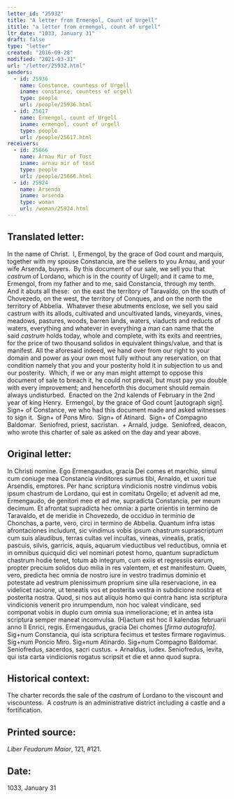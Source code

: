```yaml
---
letter_id: "25932"
title: "A letter from Ermengol, Count of Urgell"
ititle: "a letter from ermengol, count of urgell"
ltr_date: "1033, January 31"
draft: false
type: "letter"
created: "2016-09-28"
modified: "2021-03-31"
url: "/letter/25932.html"
senders:
  - id: 25936
    name: Constance, countess of Urgell
    iname: constance, countess of urgell
    type: people
    url: /people/25936.html
  - id: 25617
    name: Ermengol, count of Urgell
    iname: ermengol, count of urgell
    type: people
    url: /people/25617.html
receivers:
  - id: 25666
    name: Arnau Mir of Tost
    iname: arnau mir of tost
    type: people
    url: /people/25666.html
  - id: 25924
    name: Arsenda
    iname: arsenda
    type: woman
    url: /woman/25924.html
---
```

<h2> Translated letter:</h2><p>In the name of Christ.&nbsp; I, Ermengol, by the grace of God count and marquis, together with my spouse Constancia, are the sellers to you Arnau, and your wife Arsenda, buyers.&nbsp; By this document of our sale, we sell you that <i>castrum </i>of Lordano, which is in the county of Urgell; and it came to me, Ermengol, from my father and to me, said Constancia, through my tenth.&nbsp; And it abuts all these:&nbsp; on the east the territory of Taravaldo, on the south of Chovezedo, on the west, the territory of Conques, and on the north the territory of Abbelia.&nbsp; Whatever these abutments enclose, we sell you said castrum with its allods, cultivated and uncultivated lands, vineyards, vines, meadows, pastures, woods, barren lands, waters, viaducts and reducts of waters, everything and whatever in everything a man can name that the said <i>castrum </i>holds today, whole and complete, with its exits and reentries, for the price of two thousand solidos in equivalent things/value, and that is manifest. All the aforesaid indeed, we hand over from our right to your domain and power as your own most fully without any reservation, on that condition namely that you and your posterity hold it in subjection to us and our posterity.&nbsp; Which, if we or any man might attempt to oppose this document of sale to breach it, he could not prevail, but must pay you double with every improvement; and henceforth this document should remain always undisturbed.&nbsp; Enacted on the 2nd kalends of February in the 2nd year of king Henry.&nbsp; Ermengol, by the grace of God count [autograph sign].&nbsp; Sign+ of Constance, we who had this document made and asked witnesses to sign it.&nbsp; Sign+ of Pons Miro.&nbsp; Sign+ of Atinard.&nbsp; Sign+ of Compagno Baldomar.&nbsp; Seniofred, priest, sacristan.&nbsp; + Arnald, judge.&nbsp; Seniofred, deacon, who wrote this charter of sale as asked on the day and year above.</p><h2 class="mt-4"> Original letter:</h2><p><span>In Christi nomine. Ego Ermengaudus, gracia Dei comes et marchio, simul cum coniuge mea Constancia vinditores sumus tibi, Arnaldo, et uxori tue Arsendis, emptores. Per hanc scriptura vindicionis nostre vindimus vobis ipsum chastrum de Lordano, qui est in comitatu Orgello; et advenit ad me, Ermengaudo, de genitori meo et ad me, supradicta Constancia, per meum decimum. Et afrontat supradicta hec omnia: a parte orientis in termino de Taravaldo, et de meridie in Chovezedo, de occiduo in terminio de Chonchas, a parte, vero, circi in termino de Abbelia. Quantum infra istas afrontaciones includunt, sic vindimus vobis ipsum chastrum suprascriptum cum suis alaudibus, terras cultas vel incultas, vineas, vinealis, pratis, pascuis, silvis, garricis, aquis, aquarum vieductibus vel reductibus, omnia et in omnibus quicquid dici vel nominari potest homo, quantum supradictum chastrum hodie tenet, totum ab integrum, cum exiis et regressiis earum, propter precium solidos duo milia in res valentem, et est manifestum. Quem, vero, predicta hec omnia de nostro iure in vestro tradimus dominio et potestate ad vestrum plenissimum proprium sine ulla reservacione, in ea videlicet racione, ut teneatis vos et posterita vestra in subdicione nostra et posterita nostra. Quod, si nos aut aliquis homo qui contra hanc ista scriptura vindicionis venerit pro inrumpendum, non hoc valeat vindicare, sed componat vobis in duplo cum omnia sua inmelioracione; et in antea ista scriptura semper maneat incomvulsa. (H)actum est hoc II kalendas februarii anno II Enrici, regis. Ermengaudus, gracia Dei chomes [</span><i><span>firma autografa].</span></i><span> Sig+num Constancia, qui ista scriptura fecimus et testes firmare rogavimus. Sig+num Poncio Miro. Sig+num Atinardo. Sig+num Compagno Baldomar. Seniofredus, sacerdos, sacri custus. + Arnaldus, iudex. Seniofredus, levita, qui ista carta vindicionis rogatus scripsit et die et anno quod supra.</span></p><h2 class="mt-4"> Historical context:</h2><p>The charter records the sale of the <em>castrum</em> of Lordano to the viscount and viscountess. &nbsp;A&nbsp;<i>castrum</i>&nbsp;is an administrative district including a castle and a fortification.</p><h2 class="mt-4"> Printed source:</h2><p><i>Liber Feudorum Maior</i>, 121, #121.&nbsp;&nbsp;</p><h2 class="mt-4"> Date:</h2>1033, January 31
